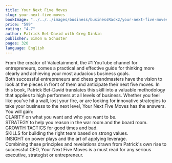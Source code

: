 ```yaml
---
title: Your Next Five Moves
slug: your-next-five-moves
bookImage: "../../../images/business/businessRack2/your-next-five-moves.jpg"
price: "599"
rating: "4.7"
author: Patrick Bet-David with Greg Dinkin
publisher: Simon & Schuster
pages: 320
language: English
---
```


From the creator of Valuetainment, the #1 YouTube channel for entrepreneurs, comes a practical and effective guide for thinking more clearly and achieving your most audacious business goals.
<br/>
Both successful entrepreneurs and chess grandmasters have the vision to look at the pieces in front of them and anticipate their next five moves. In this book, Patrick Bet-David translates this skill into a valuable methodology that applies to high performers at all levels of business. Whether you feel like you've hit a wall, lost your fire, or are looking for innovative strategies to take your business to the next level, Your Next Five Moves has the answers.
<br/>
You will gain:
<br/>
CLARITY on what you want and who you want to be.
<br/>
STRATEGY to help you reason in the war room and the board room.
<br/>
GROWTH TACTICS for good times and bad.
<br/>
SKILLS for building the right team based on strong values.
<br/>
INSIGHT on power plays and the art of applying leverage.
<br/>
Combining these principles and revelations drawn from Patrick's own rise to successful CEO, Your Next Five Moves is a must read for any serious executive, strategist or entrepreneur.
<br/>
<br/>